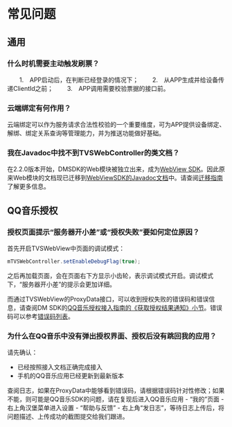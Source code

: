 # 常见问题

## 通用

### 什么时机需要主动触发刷票？

&emsp;&emsp;1.&emsp;APP启动后，在判断已经登录的情况下；
&emsp;&emsp;2.&emsp;从APP生成并给设备传递ClientId之前；
&emsp;&emsp;3.&emsp;APP调用需要校验票据的接口前。

### 云端绑定有何作用？

云端绑定可以作为服务请求合法性校验的一个重要维度，可为APP提供设备绑定、解绑、绑定关系查询等管理能力，并为推送功能做好基础。

### 我在Javadoc中找不到TVSWebController的类文档？

在2.2.0版本开始，DMSDK的Web模块被独立出来，成为[WebView SDK](https://dingdang.qq.com/doc/page/303)。因此原来Web模块的文档现已迁移到[WebViewSDK的Javadoc文档](https://tencentdingdang.github.io/WebViewSDK/android/latest-redirect.html)中。请查阅[迁移指南](/doc/page/308)了解更多信息。

## QQ音乐授权

### 授权页面提示“服务器开小差”或“授权失败”要如何定位原因？

首先开启TVSWebView中页面的调试模式：

```java
mTVSWebController.setEnableDebugFlag(true);
```

之后再加载页面，会在页面右下方显示小齿轮，表示调试模式开启。调试模式下，“服务器开小差”的提示会更加详细。

而通过TVSWebView的ProxyData接口，可以收到授权失败的错误码和错误信息，请查阅DM SDK的[QQ音乐授权接入指南的《获取授权结果通知》小节](/doc/page/345)。错误码可以参考[错误码列表](https://tencentdingdang.github.io/dmsdk/android/2.2.1/javadoc/com/tencent/ai/tvs/tskm/thirdpartyauth/CpAuthError.html)。

### 为什么在QQ音乐中没有弹出授权界面、授权后没有跳回我的应用？

请先确认：

* 已经按照接入文档正确完成接入
* 手机的QQ音乐应用已经更新到最新版本

查阅日志，如果在ProxyData中能够看到错误码，请根据错误码针对性修改；如果不能，则可能是QQ音乐SDK的问题，请在复现后进入QQ音乐应用 - “我的”页面 - 右上角汉堡菜单进入设置 - “帮助与反馈” - 右上角“发日志”，等待日志上传后，将问题描述、上传成功的截图提交给我们跟进。